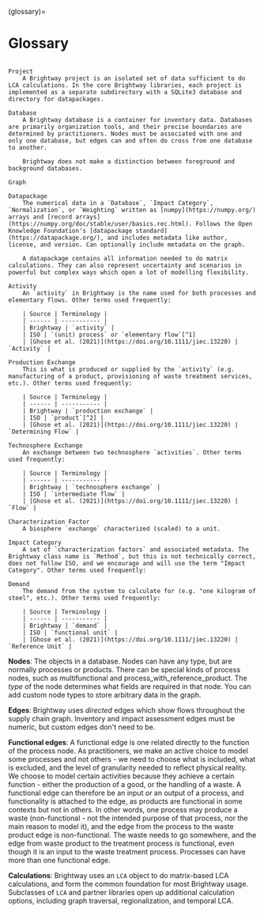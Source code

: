 (glossary)=

# Glossary

```{glossary}

Project
    A Brightway project is an isolated set of data sufficient to do LCA calculations. In the core Brightway libraries, each project is implemented as a separate subdirectory with a SQLite3 database and directory for datapackages.

Database
    A Brightway database is a container for inventory data. Databases are primarily organization tools, and their precise boundaries are determined by practitioners. Nodes must be associated with one and only one database, but edges can and often do cross from one database to another.

    Brightway does not make a distinction between foreground and background databases.

Graph

Datapackage
    The numerical data in a `Database`, `Impact Category`, `Normalization`, or `Weighting` written as [numpy](https://numpy.org/) arrays and [record arrays](https://numpy.org/doc/stable/user/basics.rec.html). Follows the Open Knowledge Foundation's [datapackage standard](https://datapackage.org/), and includes metadata like author, license, and version. Can optionally include metadata on the graph.

    A datapackage contains all information needed to do matrix calculations. They can also represent uncertainty and scenarios in powerful but complex ways which open a lot of modelling flexibility.

Activity
    An `activity` in Brightway is the name used for both processes and elementary flows. Other terms used frequently:

    | Source | Terminology |
    | ------ | ----------- |
    | Brightway | `activity` |
    | ISO | `(unit) process` or `elementary flow`[^1]
    | [Ghose et al. (2021)](https://doi.org/10.1111/jiec.13220) | `Activity` |

Production Exchange
    This is what is produced or supplied by the `activity` (e.g. manufacturing of a product, provisioning of waste treatment services, etc.). Other terms used frequently:

    | Source | Terminology |
    | ------ | ----------- |
    | Brightway | `production exchange` |
    | ISO | `product`[^2] |
    | [Ghose et al. (2021)](https://doi.org/10.1111/jiec.13220) | `Determining Flow` |

Technosphere Exchange
    An exchange between two technosphere `activities`. Other terms used frequently:

    | Source | Terminology |
    | ------ | ----------- |
    | Brightway | `technosphere exchange` |
    | ISO | `intermediate flow` |
    | [Ghose et al. (2021)](https://doi.org/10.1111/jiec.13220) | `Flow` |

Characterization Factor
    A biosphere `exchange` characterized (scaled) to a unit.

Impact Category
    A set of `characterization factors` and associated metadata. The Brightway class name is `Method`, but this is not technically correct, does not follow ISO, and we encourage and will use the term "Impact Category". Other terms used frequently:

Demand
    The demand from the system to calculate for (e.g. "one kilogram of steel", etc.). Other terms used frequently:

    | Source | Terminology |
    | ------ | ----------- |
    | Brightway | `demand` |
    | ISO | `functional unit` |
    | [Ghose et al. (2021)](https://doi.org/10.1111/jiec.13220) | `Reference Unit` |

```

**Nodes**: The objects in a database. Nodes can have any type, but are normally processes or products. There can be special kinds of process nodes, such as multifunctional and process_with_reference_product. The *type* of the node determines what fields are required in that node. You can add custom node types to store arbitrary data in the graph.

**Edges**: Brightway uses *directed* edges which show flows throughout the supply chain graph. Inventory and impact assessment edges must be numeric, but custom edges don't need to be.

**Functional edges**: A functional edge is one related directly to the function of the process node. As practitioners, we make an active choice to model some processes and not others - we need to choose what is included, what is excluded, and the level of granularity needed to reflect physical reality. We choose to model certain activities because they achieve a certain function - either the production of a good, or the handling of a waste. A functional edge can therefore be an input *or* an output of a process, and functionality is attached to the edge, as products are functional in some contexts but not in others. In other words, one process may produce a waste (non-functional - not the intended purpose of that process, nor the main reason to model it), and the edge from the process to the waste product edge is non-functional. The waste needs to go somewhere, and the edge from waste product to the treatment process *is* functional, even though it is an input to the waste treatment process. Processes can have more than one functional edge.

**Calculations**: Brightway uses an `LCA` object to do matrix-based LCA calculations, and form the common foundation for most Brightway usage. Subclasses of `LCA` and partner libraries open up additional calculation options, including graph traversal, regionalization, and temporal LCA.



[^1]: ISO defines this more as a 'flow' than a 'process', see also biosphere exchange.
[^2]: A production exchange is not exactly a product in ISO terms, but can also be an energy or material flow.
